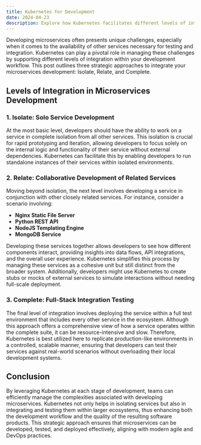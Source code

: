 ```yaml
---
title: Kubernetes for Development
date: 2024-04-23
description: Explore how Kubernetes facilitates different levels of integration during microservices development.
---
```


Developing microservices often presents unique challenges, especially when it comes to the availability of other services necessary for testing and integration. Kubernetes can play a pivotal role in managing these challenges by supporting different levels of integration within your development workflow. This post outlines three strategic approaches to integrate your microservices development: Isolate, Relate, and Complete.

## Levels of Integration in Microservices Development

### 1. Isolate: Solo Service Development

At the most basic level, developers should have the ability to work on a service in complete isolation from all other services. This isolation is crucial for rapid prototyping and iteration, allowing developers to focus solely on the internal logic and functionality of their service without external dependencies. Kubernetes can facilitate this by enabling developers to run standalone instances of their services within isolated environments.

### 2. Relate: Collaborative Development of Related Services

Moving beyond isolation, the next level involves developing a service in conjunction with other closely related services. For instance, consider a scenario involving:

- **Nginx Static File Server**
- **Python REST API**
- **NodeJS Templating Engine**
- **MongoDB Service**

Developing these services together allows developers to see how different components interact, providing insights into data flows, API integrations, and the overall user experience. Kubernetes simplifies this process by managing these services as a cohesive unit but still distinct from the broader system. Additionally, developers might use Kubernetes to create stubs or mocks of external services to simulate interactions without needing full-scale deployment.

### 3. Complete: Full-Stack Integration Testing

The final level of integration involves deploying the service within a full test environment that includes every other service in the ecosystem. Although this approach offers a comprehensive view of how a service operates within the complete suite, it can be resource-intensive and slow. Therefore, Kubernetes is best utilized here to replicate production-like environments in a controlled, scalable manner, ensuring that developers can test their services against real-world scenarios without overloading their local development systems.

## Conclusion

By leveraging Kubernetes at each stage of development, teams can efficiently manage the complexities associated with developing microservices. Kubernetes not only helps in isolating services but also in integrating and testing them within larger ecosystems, thus enhancing both the development workflow and the quality of the resulting software products. This strategic approach ensures that microservices can be developed, tested, and deployed effectively, aligning with modern agile and DevOps practices.
